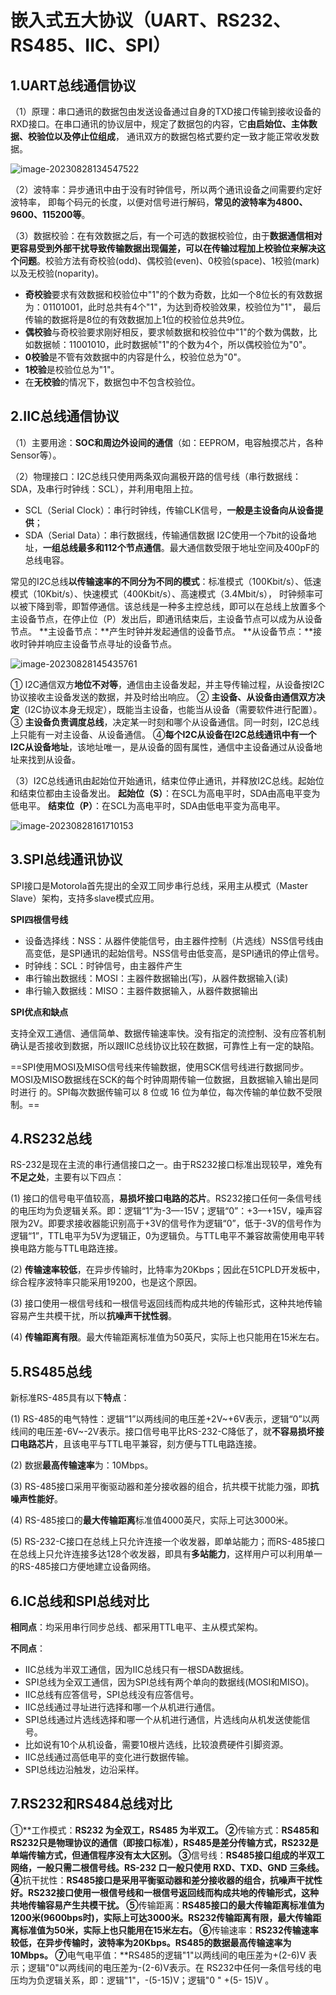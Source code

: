 # **嵌入式五大协议（UART、RS232、RS485、IIC、SPI）**

## 1.UART总线通信协议

（1）原理：串口通讯的数据包由发送设备通过自身的TXD接口传输到接收设备的RXD接口。在串口通讯的协议层中，规定了数据包的内容，它**由启始位、主体数据、校验位以及停止位组成**， 通讯双方的数据包格式要约定一致才能正常收发数据。

![image-20230828134547522](C:\Users\倪瑞\AppData\Roaming\Typora\typora-user-images\image-20230828134547522.png)

（2）波特率：异步通讯中由于没有时钟信号，所以两个通讯设备之间需要约定好波特率， 即每个码元的长度，以便对信号进行解码，**常见的波特率为4800、9600、115200等**。

（3）数据校验：在有效数据之后，有一个可选的数据校验位，由于**数据通信相对更容易受到外部干扰导致传输数据出现偏差，可以在传输过程加上校验位来解决这个问题**。校验方法有奇校验(odd)、偶校验(even)、0校验(space)、1校验(mark)以及无校验(noparity)。

- **奇校验**要求有效数据和校验位中"1"的个数为奇数，比如一个8位长的有效数据为：01101001，此时总共有4个"1"，为达到奇校验效果，校验位为"1"， 最后传输的数据将是8位的有效数据加上1位的校验位总共9位。
- **偶校验**与奇校验要求刚好相反，要求帧数据和校验位中"1"的个数为偶数，比如数据帧：11001010，此时数据帧"1"的个数为4个，所以偶校验位为"0"。
- **0校验**是不管有效数据中的内容是什么，校验位总为"0"。
- **1校验**是校验位总为"1"。
- 在**无校验**的情况下，数据包中不包含校验位。



## 2.IIC总线通信协议

（1）主要用途：**SOC和周边外设间的通信**（如：EEPROM，电容触摸芯片，各种Sensor等）。

（2）物理接口：I2C总线只使用两条双向漏极开路的信号线（串行数据线：SDA，及串行时钟线：SCL），并利用电阻上拉。

- SCL（Serial Clock）：串行时钟线，传输CLK信号，**一般是主设备向从设备提供**；
- SDA（Serial Data）：串行数据线，传输通信数据 I2C使用一个7bit的设备地址，**一组总线最多和112个节点通信**。最大通信数受限于地址空间及400pF的总线电容。

常见的I2C总线**以传输速率的不同分为不同的模式**：标准模式（100Kbit/s）、低速模式（10Kbit/s）、快速模式（400Kbit/s）、高速模式（3.4Mbit/s）， 时钟频率可以被下降到零，即暂停通信。该总线是一种多主控总线，即可以在总线上放置多个主设备节点，在停止位（P）发出后，即通讯结束后，主设备节点可以成为从设备节点。
**主设备节点：**产生时钟并发起通信的设备节点。
**从设备节点：**接收时钟并响应主设备节点寻址的设备节点。

![image-20230828145435761](C:\Users\倪瑞\AppData\Roaming\Typora\typora-user-images\image-20230828145435761.png)

① I2C通信双方**地位不对等**，通信由主设备发起，并主导传输过程，从设备按I2C协议接收主设备发送的数据，并及时给出响应。
② **主设备、从设备由通信双方决定**（I2C协议本身无规定），既能当主设备，也能当从设备（需要软件进行配置）。
③ **主设备负责调度总线**，决定某一时刻和哪个从设备通信。同一时刻，I2C总线上只能有一对主设备、从设备通信。
④**每个I2C从设备在I2C总线通讯中有一个I2C从设备地址**，该地址唯一，是从设备的固有属性，通信中主设备通过从设备地址来找到从设备。

（3）I2C总线通讯由起始位开始通讯，结束位停止通讯，并释放I2C总线。起始位和结束位都由主设备发出。
**起始位（S）**：在SCL为高电平时，SDA由高电平变为低电平。
**结束位（P）**：在SCL为高电平时，SDA由低电平变为高电平。

![image-20230828161710153](C:\Users\倪瑞\AppData\Roaming\Typora\typora-user-images\image-20230828161710153.png)



## 3.SPI总线通讯协议

SPI接口是Motorola首先提出的全双工同步串行总线，采用主从模式（Master Slave）架构，支持多slave模式应用。

**SPI四根信号线**

- 设备选择线：NSS：从器件使能信号，由主器件控制（片选线）NSS信号线由高变低，是SPI通讯的起始信号。NSS信号由低变高，是SPI通讯的停止信号。
- 时钟线：SCL：时钟信号，由主器件产生
- 串行输出数据线：MOSI：主器件数据输出(写)，从器件数据输入(读)
- 串行输入数据线：MISO：主器件数据输入，从器件数据输出

**SPI优点和缺点**

支持全双工通信、通信简单、数据传输速率快。没有指定的流控制、没有应答机制确认是否接收到数据，所以跟IIC总线协议比较在数据，可靠性上有一定的缺陷。

==SPI使用MOSI及MISO信号线来传输数据，使用SCK信号线进行数据同步。MOSI及MISO数据线在SCK的每个时钟周期传输一位数据，且数据输入输出是同时进行 的。SPI每次数据传输可以 8 位或 16 位为单位，每次传输的单位数不受限制。==



## 4.RS232总线

RS-232是现在主流的串行通信接口之一。由于RS232接口标准出现较早，难免有**不足之处**，主要有以下四点：

(1) 接口的信号电平值较高，**易损坏接口电路的芯片**。RS232接口任何一条信号线的电压均为负逻辑关系。即：逻辑“1”为-3—-15V；逻辑“0”：+3—+15V，噪声容限为2V。即要求接收器能识别高于+3V的信号作为逻辑“0”，低于-3V的信号作为逻辑“1”，TTL电平为5V为逻辑正，0为逻辑负。与TTL电平不兼容故需使用电平转换电路方能与TTL电路连接。

(2) **传输速率较低**，在异步传输时，比特率为20Kbps；因此在51CPLD开发板中，综合程序波特率只能采用19200，也是这个原因。

(3) 接口使用一根信号线和一根信号返回线而构成共地的传输形式，这种共地传输容易产生共模干扰，所以**抗噪声干扰性弱**。

(4) **传输距离有限**。最大传输距离标准值为50英尺，实际上也只能用在15米左右。



## 5.RS485总线

新标准RS-485具有以下**特点**：

(1) RS-485的电气特性：逻辑“1”以两线间的电压差+2V~+6V表示，逻辑“0”以两线间的电压差-6V~-2V表示。接口信号电平比RS-232-C降低了，就**不容易损坏接口电路芯片**，且该电平与TTL电平兼容，刻方便与TTL电路连接。

(2) 数据**最高传输速率**为：10Mbps。

(3) RS-485接口采用平衡驱动器和差分接收器的组合，抗共模干扰能力强，即**抗噪声性能好**。

(4) RS-485接口的**最大传输距离**标准值4000英尺，实际上可达3000米。

(5) RS-232-C接口在总线上只允许连接一个收发器，即单站能力；而RS-485接口在总线上只允许连接多达128个收发器，即具有**多站能力**，这样用户可以利用单一的RS-485接口方便地建立设备网络。





## 6.IC总线和SPI总线对比

**相同点**：均采用串行同步总线、都采用TTL电平、主从模式架构。

**不同点**：

- IIC总线为半双工通信，因为IIC总线只有一根SDA数据线。
- SPI总线为全双工通信，因为SPI总线有两个单向的数据线(MOSI和MISO)。
- IIC总线有应答信号，SPI总线没有应答信号。
- IIC总线通过寻址进行选择和哪一个从机进行通信。
- SPI总线通过片选线选择和哪一个从机进行通信，片选线向从机发送使能信号。
- 比如说有10个从机设备，需要10根片选线，比较浪费硬件引脚资源。
- IIC总线通过高低电平的变化进行数据传输。
- SPI总线边沿触发，边沿采样。





## 7.**RS232和RS484总线对比**

①**工作模式：**RS232 为全双工，RS485 为半双工。
②**传输方式：**RS485和RS232只是物理协议的通信（即接口标准），RS485是差分传输方式，RS232是单端传输方式，但通信程序没有太大区别。
③**信号线：**RS485接口组成的半双工网络，一般只需二根信号线。RS-232 口一般只使用 RXD、TXD、GND 三条线。
④**抗干扰性：**RS485接口是采用平衡驱动器和差分接收器的组合，抗噪声干扰性好。RS232接口使用一根信号线和一根信号返回线而构成共地的传输形式，这种共地传输容易产生共模干扰。
⑤**传输距离：**RS485接口的最大传输距离标准值为1200米(9600bps时)，实际上可达3000米。RS232传输距离有限，最大传输距离标准值为50米，实际上也只能用在15米左右。
⑥**传输速率：**RS232传输速率较低，在异步传输时，波特率为20Kbps。RS485的数据最高传输速率为10Mbps。
⑦**电气电平值：**RS485的逻辑"1"以两线间的电压差为+(2-6)V 表示；逻辑"0"以两线间的电压差为-(2-6)V表示。在 RS232中任何一条信号线的电压均为负逻辑关系，即：逻辑"1"，-(5-15)V；逻辑"0 " +(5- 15)V 。

